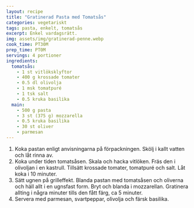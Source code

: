 ```yaml
---
layout: recipe
title: "Gratinerad Pasta med Tomatsås"
categories: vegetariskt
tags: pasta, enkelt, tomatsås
excerpt: Enkel vardagsrätt.
img: assets/img/gratinerad-penne.webp
cook_time: PT30M
prep_time: PT0M
servings: 4 portioner
ingredients:
  tomatsås:
    - 1 st vitlöksklyftor
    - 400 g krossade tomater
    - 0.5 dl olivolja
    - 1 msk tomatpuré
    - 1 tsk salt
    - 0.5 kruka basilika
  main:
    - 500 g pasta
    - 3 st (375 g) mozzarella
    - 0.5 kruka basilika
    - 30 st oliver
    - parmesan
---
```


1. Koka pastan enligt anvisningarna på förpackningen. Skölj i kallt vatten och låt rinna av.
2. Koka under tiden tomatsåsen. Skala och hacka vitlöken. Fräs den i olivoljan i en kastrull. Tillsätt krossade tomater, tomatpuré och salt. Låt koka i 10 minuter.
3. Sätt ugnen på grilleffekt. Blanda pastan med tomatsåsen och oliverna och häll allt i en ugnsfast form. Bryt och blanda i mozzarellan. Gratinera allting i några minuter tills den fått färg, ca 5 minuter.
4. Servera med parmesan, svartpeppar, olivolja och färsk basilika.

